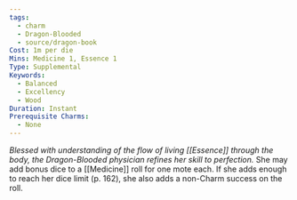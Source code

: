 ```yaml
---
tags:
  - charm
  - Dragon-Blooded
  - source/dragon-book
Cost: 1m per die
Mins: Medicine 1, Essence 1
Type: Supplemental
Keywords:
  - Balanced
  - Excellency
  - Wood
Duration: Instant
Prerequisite Charms:
  - None
---
```

*Blessed with understanding of the flow of living [[Essence]] through the body, the Dragon-Blooded physician refines her skill to perfection.*
She may add bonus dice to a [[Medicine]] roll for one mote each. If she adds enough to reach her dice limit (p. 162), she also adds a non-Charm success on the roll.